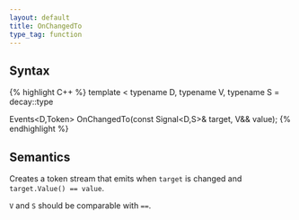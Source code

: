 ```yaml
---
layout: default
title: OnChangedTo
type_tag: function
---
```

## Syntax
{% highlight C++ %}
template
<
    typename D,
    typename V,
    typename S = decay<V>::type
>
Events<D,Token> OnChangedTo(const Signal<D,S>& target, V&& value);
{% endhighlight %}

## Semantics
Creates a token stream that emits when `target` is changed and `target.Value() == value`.

`V` and `S` should be comparable with `==`.